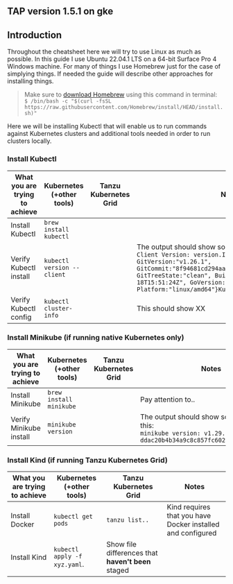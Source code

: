 ## TAP version 1.5.1 on gke

## Introduction
Throughout the cheatsheet here we will try to use Linux as much as possible. In this guide I use Ubuntu 22.04.1 LTS on a 64-bit Surface Pro 4 Windows machine. For many of things I use Homebrew just for the case of simplying things. If needed the guide will describe other approaches for installing things.

> Make sure to [download Homebrew](https://brew.sh/) using this command in terminal:  
> ```$ /bin/bash -c "$(curl -fsSL https://raw.githubusercontent.com/Homebrew/install/HEAD/install.sh)"```

Here we will be installing Kubectl that will enable us to run commands against Kubernetes clusters and additional tools needed in order to run clusters locally.

### Install Kubectl
| What you are trying to achieve | Kubernetes (+other tools) | Tanzu Kubernetes Grid | Notes |
| --- | --- | --- | --- |
| Install Kubectl | `brew install kubectl` |  |  |
| Verify Kubectl install | `kubectl version --client` |  | The output should show something like this:<br />`Client Version: version.Info{Major:"1", Minor:"26", GitVersion:"v1.26.1", GitCommit:"8f94681cd294aa8cfd3407b8191f6c70214973a4", GitTreeState:"clean", BuildDate:"2023-01-18T15:51:24Z", GoVersion:"go1.19.5", Compiler:"gc", Platform:"linux/amd64"}Kustomize Version: v4.5.7`|
|Verify Kubectl config|`kubectl cluster-info`||This should show XX|

### Install Minikube (if running native Kubernetes only)
| What you are trying to achieve | Kubernetes (+other tools) | Tanzu Kubernetes Grid | Notes |
| --- | --- | --- | --- |
| Install Minikube | `brew install minikube` |  | Pay attention to.. |
| Verify Minikube install | `minikube version` | | The output should show something like this:<br />`minikube version: v1.29.0 commit: ddac20b4b34a9c8c857fc602203b6ba2679794d3`|

### Install Kind (if running Tanzu Kubernetes Grid)
| What you are trying to achieve | Kubernetes (+other tools) | Tanzu Kubernetes Grid | Notes |
| --- | --- | --- | --- |
| Install Docker | `kubectl get pods` | `tanzu list..`| Kind requires that you have Docker installed and configured |
| Install Kind | `kubectl apply -f xyz.yaml`. | Show file differences that **haven't been** staged |
